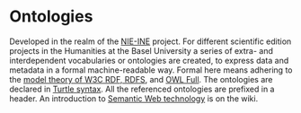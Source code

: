 # Ontologies
Developed in the realm of the [NIE-INE](http://www.fee.unibas.ch/nie_ine.html) project.
For different scientific edition projects in the Humanities at the Basel University a series of extra- and interdependent vocabularies or ontologies are created, to express data and metadata in a formal machine-readable way. Formal here means adhering to the [model theory of W3C RDF, RDFS](https://www.w3.org/TR/2002/WD-rdf-mt-20020429/), and [OWL Full](https://www.w3.org/TR/owl-semantics/).
The ontologies are declared in [Turtle syntax](https://www.w3.org/TR/turtle/).
All the referenced ontologies are prefixed in a header.
An introduction to [Semantic Web technology](https://github.com/nie-ine/Ontologies/wiki/Introduction-to-Semantic-Web-technology) is on the wiki.
